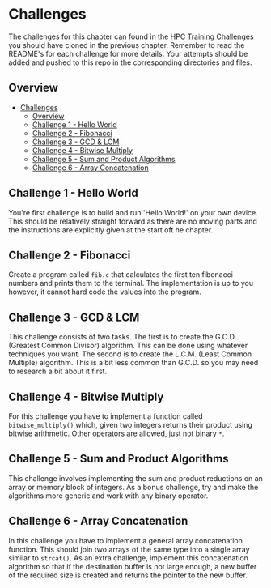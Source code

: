 # Challenges

The challenges for this chapter can found in the [HPC Training Challenges](https://github.com/MonashDeepNeuron/HPC-Training-Challenges) you should have cloned in the previous chapter. Remember to read the README's for each challenge for more details. Your attempts should be added and pushed to this repo in the corresponding directories and files.

## Overview

- [Challenges](#challenges)
  - [Overview](#overview)
  - [Challenge 1 - Hello World](#challenge-1---hello-world)
  - [Challenge 2 - Fibonacci](#challenge-2---fibonacci)
  - [Challenge 3 - GCD \& LCM](#challenge-3---gcd--lcm)
  - [Challenge 4 - Bitwise Multiply](#challenge-4---bitwise-multiply)
  - [Challenge 5 - Sum and Product Algorithms](#challenge-5---sum-and-product-algorithms)
  - [Challenge 6 - Array Concatenation](#challenge-6---array-concatenation)

## Challenge 1 - Hello World

You're first challenge is to build and run 'Hello World!' on your own device. This should be relatively straight forward as there are no moving parts and the instructions are explicitly given at the start oft he chapter.

## Challenge 2 - Fibonacci

Create a program called `fib.c` that calculates the first ten fibonacci numbers and prints them to the terminal. The implementation is up to you however, it cannot hard code the values into the program.

## Challenge 3 - GCD & LCM

This challenge consists of two tasks. The first is to create the G.C.D. (Greatest Common Divisor) algorithm. This can be done using whatever techniques you want. The second is to create the L.C.M. (Least Common Multiple) algorithm. This is a bit less common than G.C.D. so you may need to research a bit about it first.

## Challenge 4 - Bitwise Multiply

For this challenge you have to implement a function called `bitwise_multiply()` which, given two integers returns their product using bitwise arithmetic. Other operators are allowed, just not binary `*`.

## Challenge 5 - Sum and Product Algorithms

This challenge involves implementing the sum and product reductions on an array or memory block of integers. As a bonus challenge, try and make the algorithms more generic and work with any binary operator.

## Challenge 6 - Array Concatenation

  In this challenge you have to implement a general array concatenation function. This should join two arrays of the same type into a single array similar to `strcat()`. As an extra challenge, implement this concatenation algorithm so that if the destination buffer is not large enough, a new buffer of the required size is created and returns the pointer to the new buffer.
